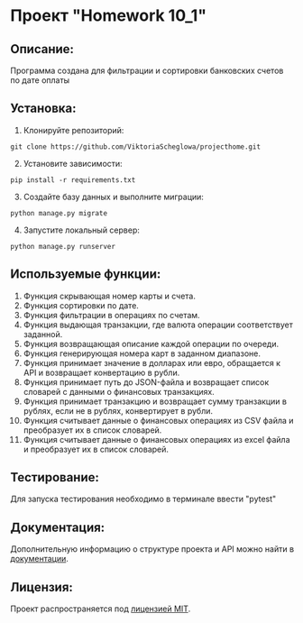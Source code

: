 # Проект "Homework 10_1"

## Описание:

Программа создана для фильтрации и сортировки банковских счетов по дате оплаты
## Установка:

1. Клонируйте репозиторий:
```
git clone https://github.com/ViktoriaScheglowa/projecthome.git
```

2. Установите зависимости:
```
pip install -r requirements.txt
```

3. Создайте базу данных и выполните миграции:
```
python manage.py migrate
```

4. Запустите локальный сервер:
```
python manage.py runserver
```
## Используемые функции:

1. Функция скрывающая номер карты и счета.
2. Функция сортировки по дате.
3. Функция фильтрации в операциях по счетам.
4. Функция выдающая транзакции, где валюта операции соответствует заданной.
5. Функция возвращающая описание каждой операции по очереди.
6. Функция генерирующая номера карт в заданном диапазоне.
7. Функция принимает значение в долларах или евро, обращается к API и возвращает конвертацию в рубли.
8. Функция принимает путь до JSON-файла и возвращает список словарей с данными о финансовых транзакциях.
9. Функция принимает транзакцию и возвращает сумму транзакции в рублях, если не в рублях, конвертирует в рубли. 
10. Функция считывает данные о финансовых операциях из CSV файла и преобразует их в список словарей.
11. Функция считывает данные о финансовых операциях из excel файла и преобразует их в список словарей.

## Тестирование:

Для запуска тестирования необходимо в терминале ввести "pytest"

## Документация:

Дополнительную информацию о структуре проекта и API можно найти в [документации](docs/README.md).

## Лицензия:

Проект распространяется под [лицензией MIT](LICENSE).
